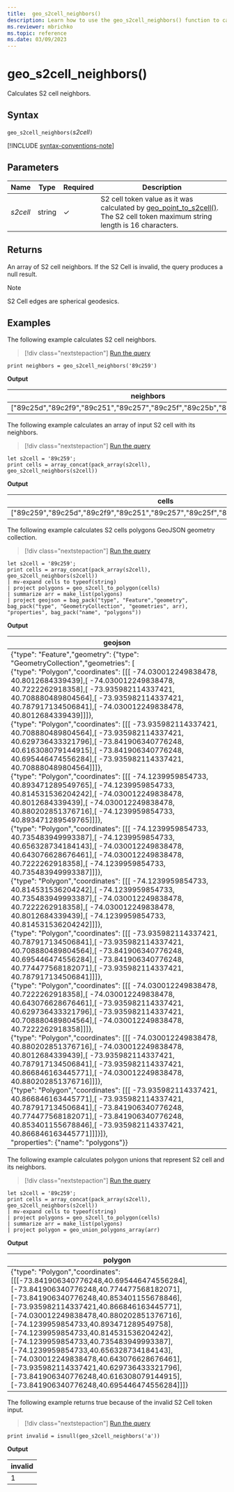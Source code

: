 ```yaml
---
title:  geo_s2cell_neighbors()
description: Learn how to use the geo_s2cell_neighbors() function to calculate S2 cell neighbors.
ms.reviewer: mbrichko
ms.topic: reference
ms.date: 03/09/2023
---
```

# geo_s2cell_neighbors()

Calculates S2 cell neighbors.

## Syntax

`geo_s2cell_neighbors(`*s2cell*`)`

[!INCLUDE [syntax-conventions-note](../../includes/syntax-conventions-note.md)]

## Parameters

|Name|Type|Required|Description|
|--|--|--|--|
| *s2cell* | string | &check; | S2 cell token value as it was calculated by [geo_point_to_s2cell()](geo-point-to-s2cell-function.md). The S2 cell token maximum string length is 16 characters.|

## Returns

An array of S2 cell neighbors. If the S2 Cell is invalid, the query produces a null result.

> [!NOTE]
> S2 Cell edges are spherical geodesics.

## Examples

The following example calculates S2 cell neighbors.

> [!div class="nextstepaction"]
> <a href="https://dataexplorer.azure.com/clusters/help/databases/Samples?query=H4sIAAAAAAAAAysoyswrUchLzUzPSMovKlawVUhPzY8vNkpOzcmJhwtrqFtYJhuZWqprAgC1Bx0UMAAAAA==" target="_blank">Run the query</a>

```kusto
print neighbors = geo_s2cell_neighbors('89c259')
```

**Output**

|neighbors|
|---|
|["89c25d","89c2f9","89c251","89c257","89c25f","89c25b","89c2f7","89c2f5"]|

The following example calculates an array of input S2 cell with its neighbors.

> [!div class="nextstepaction"]
> <a href="https://dataexplorer.azure.com/clusters/help/databases/Samples?query=H4sIAAAAAAAAA8tJLVEoNkpOzclRsFVQt7BMNjK1VLfmKijKzCtRAAkXA8UTi4oSK+OT8/OSE0s0ChKTs+PBIhoQjZo6Cump+fEQTnxeamZ6RlJ+UTFMVhMAzd7c0mMAAAA=" target="_blank">Run the query</a>

```kusto
let s2cell = '89c259';
print cells = array_concat(pack_array(s2cell), geo_s2cell_neighbors(s2cell))
```

**Output**

|cells|
|---|
|["89c259","89c25d","89c2f9","89c251","89c257","89c25f","89c25b","89c2f7","89c2f5"]|

The following example calculates S2 cells polygons GeoJSON geometry collection.

> [!div class="nextstepaction"]
> <a href="https://dataexplorer.azure.com/clusters/help/databases/Samples?query=H4sIAAAAAAAAA2WQ0UpDMQyG7/cUpTfrgXkzEBzilaCPUbIaa7e2KW0mHvHhTc/pcOBd8+fPlz+NyKrtHcaontT24eD294ft46bUkFl1uYkOtcJsHWUHbAq4s10Usw5OO+WR7FrYjMF/HKm2a3fa/Kj0eYdfBfLbQDIpngvSu2ksm3z3lEondKwKxdlT7ntvsEx2NMyC6BPtkhLU8I09oNgTnNHG0CTjYNxyBXZqlMV3BG/7FUb3EHqn9AsCX6o8tbgScp1F/W97Hc1nilGQgXJXx0jAJpUkkf/QsrRg5VX7A2VIC+iaT0/TL+9ZgYaBAQAA" target="_blank">Run the query</a>

```kusto
let s2cell = '89c259';
print cells = array_concat(pack_array(s2cell), geo_s2cell_neighbors(s2cell))
| mv-expand cells to typeof(string)
| project polygons = geo_s2cell_to_polygon(cells)
| summarize arr = make_list(polygons)
| project geojson = bag_pack("type", "Feature","geometry", bag_pack("type", "GeometryCollection", "geometries", arr), "properties", bag_pack("name", "polygons"))
```

**Output**

|geojson|
|---|
|{"type": "Feature","geometry": {"type": "GeometryCollection","geometries": [<br>  {"type": "Polygon","coordinates": [[[  -74.030012249838478,  40.8012684339439],[  -74.030012249838478,  40.7222262918358],[  -73.935982114337421,  40.708880489804564],[  -73.935982114337421,  40.787917134506841],[  -74.030012249838478,  40.8012684339439]]]},<br>  {"type": "Polygon","coordinates": [[[  -73.935982114337421,  40.708880489804564],[  -73.935982114337421,  40.629736433321796],[  -73.841906340776248,  40.616308079144915],[  -73.841906340776248,  40.695446474556284],[  -73.935982114337421,  40.708880489804564]]]},<br>  {"type": "Polygon","coordinates": [[[  -74.1239959854733,  40.893471289549765],[  -74.1239959854733,  40.814531536204242],[  -74.030012249838478,  40.8012684339439],[  -74.030012249838478,  40.880202851376716],[  -74.1239959854733,  40.893471289549765]]]},<br>  {"type": "Polygon","coordinates": [[[  -74.1239959854733,  40.735483949993387],[  -74.1239959854733,  40.656328734184143],[  -74.030012249838478,  40.643076628676461],[  -74.030012249838478,  40.7222262918358],[  -74.1239959854733,  40.735483949993387]]]},<br>  {"type": "Polygon","coordinates": [[[  -74.1239959854733,  40.814531536204242],[  -74.1239959854733,  40.735483949993387],[  -74.030012249838478,  40.7222262918358],[  -74.030012249838478,  40.8012684339439],[  -74.1239959854733,  40.814531536204242]]]},<br>  {"type": "Polygon","coordinates": [[[  -73.935982114337421,  40.787917134506841],[  -73.935982114337421,  40.708880489804564],[  -73.841906340776248,  40.695446474556284],[  -73.841906340776248,  40.774477568182071],[  -73.935982114337421,  40.787917134506841]]]},<br>  {"type": "Polygon","coordinates": [[[  -74.030012249838478,  40.7222262918358],[  -74.030012249838478,  40.643076628676461],[  -73.935982114337421,  40.629736433321796],[  -73.935982114337421,  40.708880489804564],[  -74.030012249838478,  40.7222262918358]]]},<br>  {"type": "Polygon","coordinates": [[[  -74.030012249838478,  40.880202851376716],[  -74.030012249838478,  40.8012684339439],[  -73.935982114337421,  40.787917134506841],[  -73.935982114337421,  40.866846163445771],[  -74.030012249838478,  40.880202851376716]]]},<br>  {"type": "Polygon","coordinates": [[[  -73.935982114337421,  40.866846163445771],[  -73.935982114337421,  40.787917134506841],[  -73.841906340776248,  40.774477568182071],[  -73.841906340776248,  40.853401155678846],[  -73.935982114337421,  40.866846163445771]]]}]},<br>  "properties": {"name": "polygons"}}|

The following example calculates polygon unions that represent S2 cell and its neighbors.

> [!div class="nextstepaction"]
> <a href="https://dataexplorer.azure.com/clusters/help/databases/Samples?query=H4sIAAAAAAAAA22PwQrCMAyG73uK3taBXgaCQ3yWUmusdW1T2kyc+PC2WwcevATyJ//3JxaIpV6BtezM2uOg+sPQnpoQjSdW5JR1GaOchUKvJPEg1SgWha/Gbsc0oFgb4cHo+wVj2qZd82HuuYdXkP5akYSM5gB444lyki47IeIDFLGAdtboS+4PllDUAV8QxZEm52Q0bygH5nUnRxDWpHxjZfzhVuzkDfoNmeo/uXZfEaCuxhEBAAA=" target="_blank">Run the query</a>

```kusto
let s2cell = '89c259';
print cells = array_concat(pack_array(s2cell), geo_s2cell_neighbors(s2cell))
| mv-expand cells to typeof(string)
| project polygons = geo_s2cell_to_polygon(cells)
| summarize arr = make_list(polygons)
| project polygon = geo_union_polygons_array(arr)
```

**Output**

|polygon|
|---|
|{"type": "Polygon","coordinates": [[[-73.841906340776248,40.695446474556284],[-73.841906340776248,40.774477568182071],[-73.841906340776248,40.853401155678846],[-73.935982114337421,40.866846163445771],[-74.030012249838478,40.880202851376716],[-74.1239959854733,40.893471289549758],[-74.1239959854733,40.814531536204242],[-74.1239959854733,40.735483949993387],[-74.1239959854733,40.656328734184143],[-74.030012249838478,40.643076628676461],[-73.935982114337421,40.629736433321796],[-73.841906340776248,40.616308079144915],[-73.841906340776248,40.695446474556284]]]}|

The following example returns true because of the invalid S2 Cell token input.

> [!div class="nextstepaction"]
> <a href="https://dataexplorer.azure.com/clusters/help/databases/Samples?query=H4sIAAAAAAAAAysoyswrUcjMK0vMyUxRsFXILM4rzcnRSE/Njy82Sk7NyYnPS81Mz0jKLyrWUE9U19QEAB3YxNYxAAAA" target="_blank">Run the query</a>

```kusto
print invalid = isnull(geo_s2cell_neighbors('a'))
```

**Output**

|invalid|
|---|
|1|
